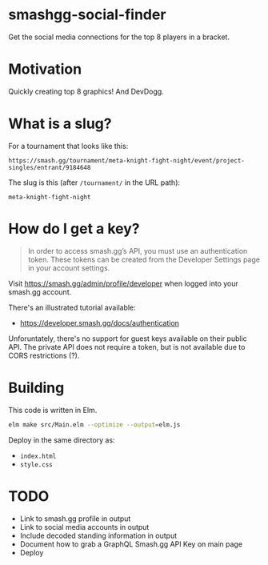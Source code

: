# smashgg-social-finder

Get the social media connections for the top 8 players in a bracket.

# Motivation

Quickly creating top 8 graphics! And DevDogg.

# What is a slug?

For a tournament that looks like this:
```
https://smash.gg/tournament/meta-knight-fight-night/event/project-singles/entrant/9184648
```

The slug is this (after `/tournament/` in the URL path):

```
meta-knight-fight-night
```

# How do I get a key?

> In order to access smash.gg’s API, you must use an authentication token. These tokens can be created from the Developer Settings page in your account settings.

Visit https://smash.gg/admin/profile/developer when logged into your smash.gg account.

There's an illustrated tutorial available:
* https://developer.smash.gg/docs/authentication

Unforuntately, there's no support for guest keys available on their public API. The private API does not require a token, but is not available due to CORS restrictions (?).

# Building

This code is written in Elm.

``` sh
elm make src/Main.elm --optimize --output=elm.js
```

Deploy in the same directory as:
* `index.html`
* `style.css`

# TODO

* Link to smash.gg profile in output
* Link to social media accounts in output
* Include decoded standing information in output
* Document how to grab a GraphQL Smash.gg API Key on main page
* Deploy
